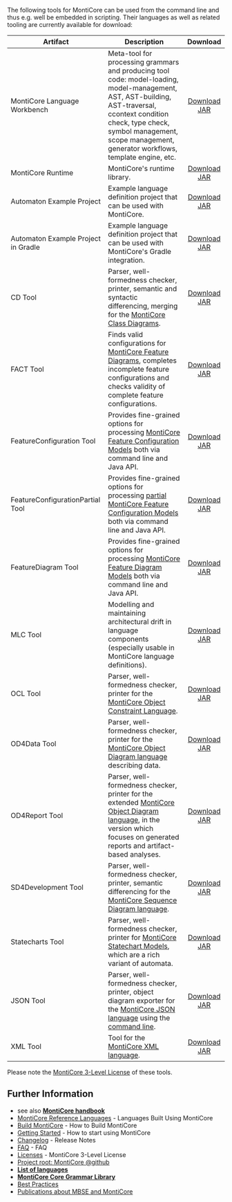 <!-- (c) https://github.com/MontiCore/monticore -->

The following tools for MontiCore can be used from the command line and 
thus e.g. well be embedded in scripting. Their languages as well as 
related tooling are currently available for download:

<!-- Optimize table display -->
<style>
.md-typeset table:not([class]) {
  font-size:.75rem;
  box-sizing:content-box;
}
.md-typeset table:not([class]) th {
  padding:.3em .7em;
}
.md-typeset table:not([class]) td {
  padding:.3em .7em;
}
</style>

| Artifact                            | Description                     | Download     |
| ----------------------------------- | --------------------------------| :----------: |
| MontiCore Language Workbench        | Meta-tool for processing grammars and producing tool code: model-loading, model-management, AST, AST-building, AST-traversal, ccontext condition check, type check, symbol management, scope management, generator workflows, template engine, etc.  | [Download JAR](https://www.monticore.de/download/monticore.jar) |
| MontiCore Runtime                   | MontiCore's runtime library.                                                                                                                                                                                                                                              | [Download JAR](https://www.monticore.de/download/monticore-rt.jar)                  |
| Automaton Example Project           | Example language definition project that can be used with MontiCore.                                                                                                                                                                                                             | [Download JAR](https://www.monticore.de/download/aut.tar.gz)                        |
| Automaton Example Project in Gradle | Example language definition project that can be used with MontiCore's Gradle integration.                                                                                                                                                                                                                             | [Download JAR](https://www.monticore.de/download/Automaton.zip)                     |
| CD Tool                             | Parser, well-formedness checker, printer, semantic and syntactic differencing, merging for the [MontiCore Class Diagrams](https://github.com/MontiCore/cd4analysis#readme).                                                                        | [Download JAR](https://www.monticore.de/download/MCCD.jar)                          |
| FACT Tool                           | Finds valid configurations for [MontiCore Feature Diagrams](https://github.com/MontiCore/feature-diagram#readme), completes incomplete feature configurations and checks validity of complete feature configurations.                                                                                                          | [Download JAR](https://www.monticore.de/download/MCFACT.jar)                        |
| FeatureConfiguration Tool           | Provides fine-grained options for processing [MontiCore Feature Configuration Models](https://github.com/MontiCore/feature-diagram#readme) both via command line and Java API.                                                                                            | [Download JAR](https://www.monticore.de/download/MCFeatureConfiguration.jar)        |
| FeatureConfigurationPartial Tool    | Provides fine-grained options for processing [partial MontiCore Feature Configuration Models](https://github.com/MontiCore/feature-diagram#readme) both via command line and Java API.                                                                                    | [Download JAR](https://www.monticore.de/download/MCFeatureConfigurationPartial.jar) |
| FeatureDiagram Tool                 | Provides fine-grained options for processing [MontiCore Feature Diagram Models](https://github.com/MontiCore/feature-diagram#readme) both via command line and Java API.                                                                                                  | [Download JAR](https://www.monticore.de/download/MCFeatureDiagram.jar)              |
| MLC Tool                            | Modelling and maintaining architectural drift in language components (especially usable in MontiCore language definitions).                                                                                                                                                                                                                          | [Download JAR](https://www.monticore.de/download/MCMLC.jar)                         |
| OCL Tool                            | Parser, well-formedness checker, printer for the [MontiCore Object Constraint Language](https://github.com/MontiCore/ocl#readme).                                                                                                                  | [Download JAR](https://www.monticore.de/download/MCOCL.jar)                         |
| OD4Data Tool                        | Parser, well-formedness checker, printer for the [MontiCore Object Diagram language](https://github.com/MontiCore/object-diagram#readme) describing data.                                                                                                          | [Download JAR](https://www.monticore.de/download/MCOD4Data.jar)                     |
| OD4Report Tool                      | Parser, well-formedness checker, printer for the extended [MontiCore Object Diagram language](https://github.com/MontiCore/object-diagram#readme), in the version which focuses on generated reports and artifact-based analyses.                                | [Download JAR](https://www.monticore.de/download/MCOD4Report.jar)                   |
| SD4Development Tool                 | Parser, well-formedness checker, printer, semantic differencing for the [MontiCore Sequence Diagram language](https://github.com/MontiCore/sequence-diagram#readme).                                                                               | [Download JAR](https://www.monticore.de/download/MCSD4Development.jar)              |
| Statecharts Tool                    | Parser, well-formedness checker, printer for [MontiCore Statechart Models](https://github.com/MontiCore/statecharts#readme), which are a rich variant of automata.                                                                                                                       | [Download JAR](https://www.monticore.de/download/MCStatecharts.jar)                 |
| JSON Tool                           | Parser, well-formedness checker, printer, object diagram exporter for the [MontiCore JSON language](https://github.com/MontiCore/json#readme) using the [command line](https://github.com/MontiCore/json/blob/develop/src/main/grammars/de/monticore/lang/json.md#usage). | [Download JAR](https://www.monticore.de/download/MCJSON.jar)                        |
| XML Tool                            | Tool for the [MontiCore XML language](https://github.com/MontiCore/xml#readme).                                                                                                                                                                                           | [Download JAR](https://www.monticore.de/download/MCXML.jar)                         |

Please note the [MontiCore 3-Level License](../00.org/Licenses/LICENSE-MONTICORE-3-LEVEL.md) of these tools.

## Further Information

* see also [**MontiCore handbook**](https://www.monticore.de/handbook.pdf)
* [MontiCore Reference Languages](https://monticore.github.io/monticore/docs/DevelopedLanguages/) - Languages Built Using MontiCore
* [Build MontiCore](https://monticore.github.io/monticore/docs/BuildMontiCore/) - How to Build MontiCore
* [Getting Started](https://monticore.github.io/monticore/docs/GettingStarted/) - How to start using MontiCore
* [Changelog](../00.org/Explanations/CHANGELOG.md) - Release Notes
* [FAQ](../00.org/Explanations/FAQ.md) - FAQ 
* [Licenses](../00.org/Licenses/LICENSE-MONTICORE-3-LEVEL.md) - MontiCore 3-Level License
* [Project root: MontiCore @github](https://github.com/MontiCore/monticore)
* [**List of languages**](https://monticore.github.io/monticore/docs/Languages/)
* [**MontiCore Core Grammar Library**](https://github.com/MontiCore/monticore/blob/opendev/monticore-grammar/src/main/grammars/de/monticore/Grammars.md)
* [Best Practices](https://monticore.github.io/monticore/docs/BestPractices/)
* [Publications about MBSE and MontiCore](https://www.se-rwth.de/publications/)
